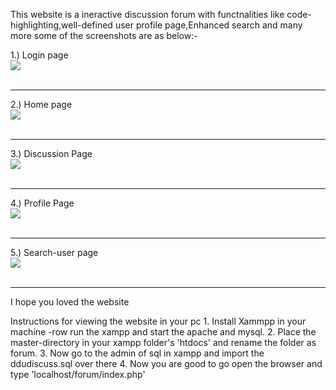 This website is a ineractive discussion forum with functnalities like code-highlighting,well-defined user profile page,Enhanced search and many more
some of the screenshots are as below:-

1.) Login page<br>
<img src="https://raw.githubusercontent.com/jenilgandhi2111/DDU-discuss/master/home_page.PNG"></img>
<br>
<br>
<hr>
2.) Home page<br>
<img src="https://raw.githubusercontent.com/jenilgandhi2111/DDU-discuss/master/home1.PNG"></img>
<br>
<br>
<hr>
3.) Discussion Page<br>
<img src="https://raw.githubusercontent.com/jenilgandhi2111/DDU-discuss/master/ask.PNG"></img>
<br>
<br>
<hr>
4.) Profile Page<br>
<img src="https://raw.githubusercontent.com/jenilgandhi2111/DDU-discuss/master/user.PNG"></img>
<br>
<br>
<hr>
5.) Search-user page<br>
<img src="https://raw.githubusercontent.com/jenilgandhi2111/DDU-discuss/master/search.PNG"></img>
<br>
<br>
<hr>


I hope you loved the website 
<div class="container display-4">
Instructions for viewing the website in your pc
1. Install Xammpp in your machine
  -row run the xampp and start the apache and mysql.
2. Place the master-directory in your xampp folder's 'htdocs' and rename the folder as forum.
3. Now go to the admin of sql in xampp and import the ddudiscuss.sql over there
4. Now you are good to go open the browser and type 'localhost/forum/index.php'
</div>
